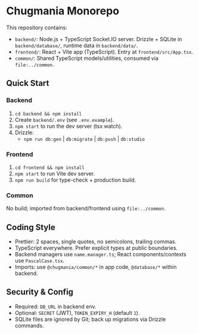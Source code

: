 # Chugmania Monorepo

This repository contains:

- `backend/`: Node.js + TypeScript Socket.IO server. Drizzle + SQLite in `backend/database/`, runtime data in `backend/data/`.
- `frontend/`: React + Vite app (TypeScript). Entry at `frontend/src/App.tsx`.
- `common/`: Shared TypeScript models/utilities, consumed via `file:../common`.

## Quick Start

### Backend
1. `cd backend && npm install`
2. Create `backend/.env` (see `.env.example`).
3. `npm start` to run the dev server (tsx watch).
4. Drizzle:
   - `npm run db:gen` | `db:migrate` | `db:push` | `db:studio`

### Frontend
1. `cd frontend && npm install`
2. `npm start` to run Vite dev server.
3. `npm run build` for type-check + production build.

### Common
No build; imported from backend/frontend using `file:../common`.

## Coding Style
- Prettier: 2 spaces, single quotes, no semicolons, trailing commas.
- TypeScript everywhere. Prefer explicit types at public boundaries.
- Backend managers use `name.manager.ts`; React components/contexts use `PascalCase.tsx`.
- Imports: use `@chugmania/common/*` in app code, `@database/*` within backend.

## Security & Config
- Required: `DB_URL` in backend env.
- Optional: `SECRET` (JWT), `TOKEN_EXPIRY_H` (default `1`).
- SQLite files are ignored by Git; back up migrations via Drizzle commands.

